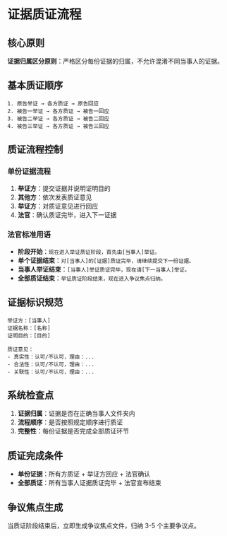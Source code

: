 # 证据质证流程

## 核心原则

**证据归属区分原则**：严格区分每份证据的归属，不允许混淆不同当事人的证据。

## 基本质证顺序

```
1. 原告举证 → 各方质证 → 原告回应
2. 被告一举证 → 各方质证 → 被告一回应
3. 被告二举证 → 各方质证 → 被告二回应
4. 被告三举证 → 各方质证 → 被告三回应
```

## 质证流程控制

### 单份证据流程

1. **举证方**：提交证据并说明证明目的
2. **其他方**：依次发表质证意见
3. **举证方**：对质证意见进行回应
4. **法官**：确认质证完毕，进入下一证据

### 法官标准用语

- **阶段开始**：`现在进入举证质证阶段，首先由[当事人]举证。`
- **单个证据结束**：`对[当事人]的[证据]质证完毕，请继续提交下一份证据。`
- **当事人举证结束**：`[当事人]举证质证完毕，现在请[下一当事人]举证。`
- **全部质证结束**：`举证质证阶段结束，现在进入争议焦点归纳。`

## 证据标识规范

```
举证方：[当事人]
证据名称：[名称]
证明目的：[目的]

质证意见：
- 真实性：认可/不认可，理由：...
- 合法性：认可/不认可，理由：...
- 关联性：认可/不认可，理由：...
```

## 系统检查点

1. **证据归属**：证据是否在正确当事人文件夹内
2. **流程顺序**：是否按照规定顺序进行质证
3. **完整性**：每份证据是否完成全部质证环节

## 质证完成条件

- **单份证据**：所有方质证 + 举证方回应 + 法官确认
- **全部质证**：所有当事人证据质证完毕 + 法官宣布结束

## 争议焦点生成

当质证阶段结束后，立即生成争议焦点文件，归纳 3-5 个主要争议点。
